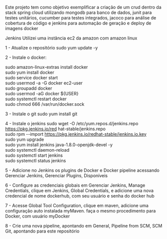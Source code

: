 Este projeto tem como objetivo exemplificar a criação de um crud dentro da stack spring cloud utilizando mongodb para banco de dados, junit para testes unitários, cucumber para testes integrados, jacoco para análise de cobertura de código e jenkins para automação de geração e deploy de imagens docker


Jenkins
Utilizei uma instância ec2 da amazon com amazon linux

1 - Atualize o repositório
sudo yum update -y

2 - Instale o docker:

sudo amazon-linux-extras install docker
<br>
sudo yum install docker
<br>
sudo service docker start
<br>
sudo usermod -a -G docker ec2-user
<br>
sudo groupadd docker
<br>
sudo usermod -aG docker ${USER}
<br>
sudo systemctl restart docker
<br>
sudo chmod 666 /var/run/docker.sock
 
 
 3 - Instale o git
 sudo yum install git

4 - Instale o jenkins
sudo wget -O /etc/yum.repos.d/jenkins.repo     https://pkg.jenkins.io/red                                                                                                             hat-stable/jenkins.repo
<br>
sudo rpm --import https://pkg.jenkins.io/redhat-stable/jenkins.io.key
<br>
sudo yum upgrade
<br>
sudo yum install jenkins java-1.8.0-openjdk-devel -y
<br>
sudo systemctl daemon-reload
<br>
sudo systemctl start jenkins
<br>
sudo systemctl status jenkins

5 - Adicione no Jenkins os plugins de Docker e Docker pipeline acessando Gerenciar Jenkins, Gerenciar Plugins, Disponíveis

6 - Configure as credenciais globais em Gerenciar Jenkins, Manage Credentials, clique em Jenkins, Global Credentials, e adicione uma nova credencial de nome dockerhub, com seu usuário e senha do docker hub

7 - Acesse Global Tool Configuration, clique em maven, adicione uma configuração auto instalada myMaven. faça o mesmo procedimento para Docker, com usuário myDocker

8 - Crie uma nova pipeline, apontando em General, Pipeline from SCM, SCM Git, apontando para este repositório
